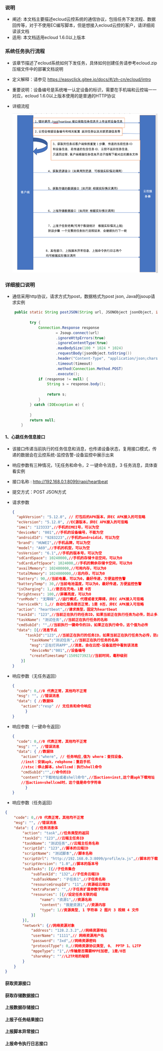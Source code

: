 ### 说明

- 阐述: 本文档主要描述ecloud云控系统的通信协议，包括任务下发流程、数据回传等，对于不使用EC编写脚本，但是想接入ecloud云控的客户，请详细阅读该文档
- 适用: 本文档适用ecloud 1.6.0以上版本



### 系统任务执行流程

- 该章节描述了ecloud系统如何下发任务，具体如何创建任务请参考ecloud.zip压缩文件中的部署文档说明

- 定义解释：请参见 https://easyclick.gitee.io/docs/#/zh-cn/ecloud/intro

- 重要说明：设备编号是系统唯一认定设备的标识，需要在手机端和云控端一一对应，ecloud 1.6.0以上版本使用的是普通的HTTP协议

- 详细流程

  ![image-20201214223850575](image-20201214223850575.png)





### 详细接口说明

- 通信采用http协议，请求方式为post，数据格式为post json, Java的jsoup请求实例

  ```java
   public static String postJSON(String url, JSONObject jsonObject, int timeout) {
        
          try {
              Connection.Response response
                      = Jsoup.connect(url)
                      .ignoreHttpErrors(true)
                      .ignoreContentType(true)
                      .maxBodySize(100 * 1024 * 1024)
                      .requestBody(jsonObject.toString())
                      .header("Content-Type", "application/json;charset=UTF-8")
                      .timeout(timeout)
                      .method(Connection.Method.POST)
                      .execute();
              if (response != null) {
                  String s = response.body();
                 
                  return s;
              }
          } catch (IOException e) {
              
          }
          return null;
      }
  ```

  



#### 1、心跳任务信息接口

- 该接口传递当前执行的任务信息和消息，也传递设备状态，复用接口模式，传递的数据会在云控系统-监控告警-设备监控中展示出来
- 响应参数有三种情况，1无任务和命令，2 一键命令消息，3 任务消息，具体查看实例
- 接口名称 : http://192.168.0.1:8099/rapi/heartbeat
- 提交方式：POST JSON方式

- 请求参数

  ```json
  {
  	"apkVersion": "5.12.0", // 打包后的APK版本，非EC APK接入的可忽略
  	"ecVersion": "5.12.0", //EC源版本，非EC APK接入的可忽略
  	"imei": "123333",//手机的IMEI号，可以为空
  	"deviceNo": "001",//手机的设备编号，不能为空
  	"androidId": "9283223",//手机的androidid，可以为空
  	"brand": "HUWEI",//手机品牌，可以为空
  	"model": "A69",//手机的机型，可以为空
  	"osVersion": "6.1",//手机的版本号，可以为空
  	"sdCardSpace": 10240000,//手机的存储卡总空间，可以为0
  	"sdCardLeftSpace": 1024000,//手机的剩余存储卡空间，可以为0
  	"availMemory": 102400000,//可用内存，可以为0
  	"totalMemory": 1024000000,//总内存，可以为0
  	"battery": 90,//当前电量，可以为0，最好传递，方便监控告警
  	"batteryTemp": 30,//当前电池温度，可以为0，最好传递，方便监控告警
  	"isCharging": 1,//是否在充电，1是 0否
  	"brightness": 100,//屏幕亮度，可以为0
  	"runMode": "无障碍",//运行模式，代理或者无障碍，非EC APK接入可忽略
  	"serviceOk": 1,// 自动化服务是否正常，1是 0否，非EC APK接入可忽略
  	"action": "heartbeat",//请求类型，固定为heartbeat
  	"taskId": "123",//当前正在执行的任务ID，如果当前正在执行任务为必传，防止多次下发任务
  	"taskName": "测试任务",//当前正在执行任务的名称
  	"cmdSubId": "",//当前执行一键命令的ID，如果正在执行命令，这个值为必传
  	"data": [{//消息节点
      	"taskId":"123",//当前正在执行的任务ID，如果当前正在执行任务为必传，防止多次下发任务
          "taskName":"测试任务",//当前正在执行任务的名称
          "msg":"正在打开APP",//消息，会在云控-设备监控中看到该消息
          "deviceNo":"001",//设备编号
          "createTimestamp":1509273923//当前时间，毫秒级别
      }]
  }
  ```

  

- 响应参数（无任务返回）

  ```json
  {
  	"code": 0,//0 代表正常，其他均不正常
  	"msg": "", //错误消息
  	"data": { //数据体
      "action":"resp" // 无任务和命令响应
  		}
  }
  ```

  

- 响应参数（一键命令返回）

  ```json
  {
  	"code": 0,//0 代表正常，其他均不正常
  	"msg": "", //错误消息
  	"data": { //数据体
      "action":"where", // 任务响应,值为 where：查找设备，
      //inst：安装apk，rebphone：重启手机
      //stsc：停止脚本，shellcmd：执行shell命令
      "cmdSubId":"",//命令的ID
      "content":"下载地址或者shell命令",//当action=inst,这个是apk下载地址
      //当action=shellcmd时，这个值是命令字符串
  		}
  }
  ```

  

- 响应参数（任务返回）

```json
{
	"code": 0,//0 代表正常，其他均不正常
	"msg": "", //错误消息
	"data": { //任务消息体
		"action": "task",//任务类型的返回
		"taskId": "123",//云端主任务ID
		"taskName": "测试任务",//云端主任务名称
		"scriptId": "123",//脚本的云端ID
		"scriptName": "测试脚本",//脚本名称
		"scriptUrl": "http://192.168.0.3:8099/profile/a.js",//脚本的下载地址
		"scriptVersion": "1.0",//脚本的版本号
		"subTasks": [{//子任务集合
			"subTaskId": "132",//子任务云端ID
			"subTaskName": "子任务1",//子任务名称
			"resourceGroupId": "11",//资源组云端ID
			"extraParam": "",//子任务扩展参数字符串
			"resources": [{//设定任务关联的组
				"name": "资源1",//资源名称
				"content": "我是资源1",//资源内容
				"type": 1//资源类型, 1 字符串 2 图片 3 视频 4 文件
			}]
		}],
		"network": {//网络资源对象
			"address": "128.2.3.2",//网络资源地址
			"userName": "1111",// 网络资源用户名
			"password": "3xd",//网络资源密码
			"protocolType": 0,//网络资源协议类型, 0、 PPTP 1、L2TP
			"mppeType": "1",//传输是否需要MPPE加密, 1是/0否
			"shareKey": ""//L2TP用的秘钥
		}
	}
}
```



#### 获取资源接口



#### 获取存储数据接口



#### 上报数据存储接口



#### 上报子任务结果接口



#### 上报脚本异常接口



#### 上报命令执行日志接口











